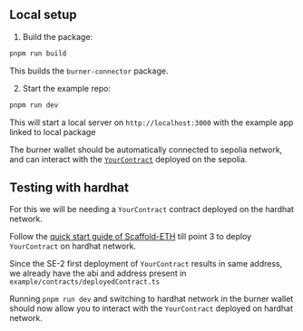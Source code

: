 ## Local setup

1. Build the package:

```bash
pnpm run build
```

This builds the `burner-connector` package.

2. Start the example repo:

```bash
pnpm run dev
```

This will start a local server on `http://localhost:3000` with the example app linked to local package

The burner wallet should be automatically connected to sepolia network, and can interact with the [`YourContract`](https://sepolia.etherscan.io/address/0x0D25b202D1B5126ECFcaeFa85f7a37ed86EF79ea) deployed on the sepolia.

## Testing with hardhat

For this we will be needing a `YourContract` contract deployed on the hardhat network.

Follow the [quick start guide of Scaffold-ETH](https://github.com/scaffold-eth/scaffold-eth-2?tab=readme-ov-file#quickstart) till point 3 to deploy `YourContract` on hardhat network.

Since the SE-2 first deployment of `YourContract` results in same address, we already have the abi and address present in `example/contracts/deployedContract.ts`

Running `pnpm run dev` and switching to hardhat network in the burner wallet should now allow you to interact with the `YourContract` deployed on hardhat network.
